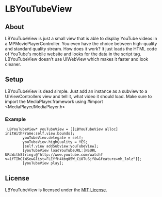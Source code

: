 # LBYouTubeView

## About
LBYouTubeView is just a small view that is able to display YouTube videos in a MPMoviePlayerController. You even have the choice between high-quality and standard quality stream.
How does it work? It just loads the HTML code of YouTube's mobile website and looks for the data in the script tag. LBYouTubeView doesn't use UIWebView which makes it faster and look cleaner.

## Setup
LBYouTubeView is dead simple. Just add an instance as a subview to a UIViewControllers view and tell it, what video it should load.
Make sure to import the MediaPlayer.framework using #import <MediaPlayer/MediaPlayer.h>

### Example
<pre><code>	LBYouTubeView* youTubeView = [[LBYouTubeView alloc] initWithFrame:self.view.bounds];
		youTubeView.delegate = self;
    	youTubeView.highQuality = YES;
		[self.view addSubview:youTubeView];
    	[youTubeView loadYouTubeURL:[NSURL URLWithString:@"http://www.youtube.com/watch?v=1fTIhC1WSew&list=FLEYfH4kbq85W_CiOTuSjf8w&feature=mh_lolz"]];
    	[youTubeView play]; </code></pre>

## License
LBYouTubeView is licensed under the [MIT License](http://opensource.org/licenses/mit-license.php). 
